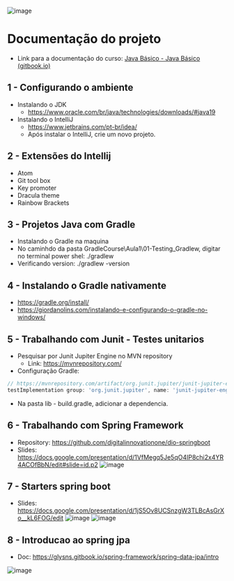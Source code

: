 ![image](https://user-images.githubusercontent.com/54858003/197652339-7bca38b2-b12b-461c-99f5-9561eda7c85d.png)


# Documentação do projeto

- Link para a documentação do curso: [Java Básico - Java Básico (gitbook.io)](https://glysns.gitbook.io/java-basico/)

## 1 - Configurando o ambiente
- Instalando o JDK
  - https://www.oracle.com/br/java/technologies/downloads/#java19
- Instalando o IntelliJ
  - https://www.jetbrains.com/pt-br/idea/
  - Após instalar o IntelliJ, crie um novo projeto.

## 2 - Extensões do Intellij
- Atom
- Git tool box
- Key promoter
- Dracula theme 
- Rainbow Brackets

## 3 - Projetos Java com Gradle
- Instalando o Gradle na maquina
- No caminhdo da pasta GradleCourse\Aula1\01-Testing_Gradlew, digitar no terminal power shel: ./gradlew
- Verificando version: ./gradlew -version

## 4 - Instalando o Gradle nativamente
- https://gradle.org/install/
- https://giordanolins.com/instalando-e-configurando-o-gradle-no-windows/

## 5 - Trabalhando com Junit - Testes unitarios
- Pesquisar por Junit Jupiter Engine no MVN repository 
  - Link: https://mvnrepository.com/
- Configuração Gradle:
```js
// https://mvnrepository.com/artifact/org.junit.jupiter/junit-jupiter-engine
testImplementation group: 'org.junit.jupiter', name: 'junit-jupiter-engine', version: '5.8.2'

```
- Na pasta lib - build.gradle, adicionar a dependencia.

## 6 - Trabalhando com Spring Framework
- Repository: https://github.com/digitalinnovationone/dio-springboot
- Slides: https://docs.google.com/presentation/d/1VfMegq5Je5qO4IP8chi2x4YR4ACOfBbN/edit#slide=id.p2
![image](https://user-images.githubusercontent.com/54858003/199279607-4906f10f-3186-4fe6-9b3d-778d8a56fe72.png)


## 7 - Starters spring boot
- Slides: https://docs.google.com/presentation/d/1jS5Ov8UCSnzgW3TLBcAsGrXo__kL6FOG/edit
![image](https://user-images.githubusercontent.com/54858003/199283476-41a884aa-b637-4e6c-ae43-0c9020e02cc1.png)
![image](https://user-images.githubusercontent.com/54858003/199283843-509569ef-ac7e-42a2-b8be-1a8066991976.png)

## 8 - Introducao ao spring jpa
- Doc: https://glysns.gitbook.io/spring-framework/spring-data-jpa/intro

![image](https://user-images.githubusercontent.com/54858003/199345144-1ab74329-f797-4abc-97a4-7f8840d63e56.png)




